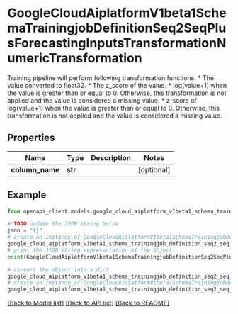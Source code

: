 # GoogleCloudAiplatformV1beta1SchemaTrainingjobDefinitionSeq2SeqPlusForecastingInputsTransformationNumericTransformation

Training pipeline will perform following transformation functions. * The value converted to float32. * The z_score of the value. * log(value+1) when the value is greater than or equal to 0. Otherwise, this transformation is not applied and the value is considered a missing value. * z_score of log(value+1) when the value is greater than or equal to 0. Otherwise, this transformation is not applied and the value is considered a missing value.

## Properties

Name | Type | Description | Notes
------------ | ------------- | ------------- | -------------
**column_name** | **str** |  | [optional] 

## Example

```python
from openapi_client.models.google_cloud_aiplatform_v1beta1_schema_trainingjob_definition_seq2_seq_plus_forecasting_inputs_transformation_numeric_transformation import GoogleCloudAiplatformV1beta1SchemaTrainingjobDefinitionSeq2SeqPlusForecastingInputsTransformationNumericTransformation

# TODO update the JSON string below
json = "{}"
# create an instance of GoogleCloudAiplatformV1beta1SchemaTrainingjobDefinitionSeq2SeqPlusForecastingInputsTransformationNumericTransformation from a JSON string
google_cloud_aiplatform_v1beta1_schema_trainingjob_definition_seq2_seq_plus_forecasting_inputs_transformation_numeric_transformation_instance = GoogleCloudAiplatformV1beta1SchemaTrainingjobDefinitionSeq2SeqPlusForecastingInputsTransformationNumericTransformation.from_json(json)
# print the JSON string representation of the object
print(GoogleCloudAiplatformV1beta1SchemaTrainingjobDefinitionSeq2SeqPlusForecastingInputsTransformationNumericTransformation.to_json())

# convert the object into a dict
google_cloud_aiplatform_v1beta1_schema_trainingjob_definition_seq2_seq_plus_forecasting_inputs_transformation_numeric_transformation_dict = google_cloud_aiplatform_v1beta1_schema_trainingjob_definition_seq2_seq_plus_forecasting_inputs_transformation_numeric_transformation_instance.to_dict()
# create an instance of GoogleCloudAiplatformV1beta1SchemaTrainingjobDefinitionSeq2SeqPlusForecastingInputsTransformationNumericTransformation from a dict
google_cloud_aiplatform_v1beta1_schema_trainingjob_definition_seq2_seq_plus_forecasting_inputs_transformation_numeric_transformation_from_dict = GoogleCloudAiplatformV1beta1SchemaTrainingjobDefinitionSeq2SeqPlusForecastingInputsTransformationNumericTransformation.from_dict(google_cloud_aiplatform_v1beta1_schema_trainingjob_definition_seq2_seq_plus_forecasting_inputs_transformation_numeric_transformation_dict)
```
[[Back to Model list]](../README.md#documentation-for-models) [[Back to API list]](../README.md#documentation-for-api-endpoints) [[Back to README]](../README.md)


